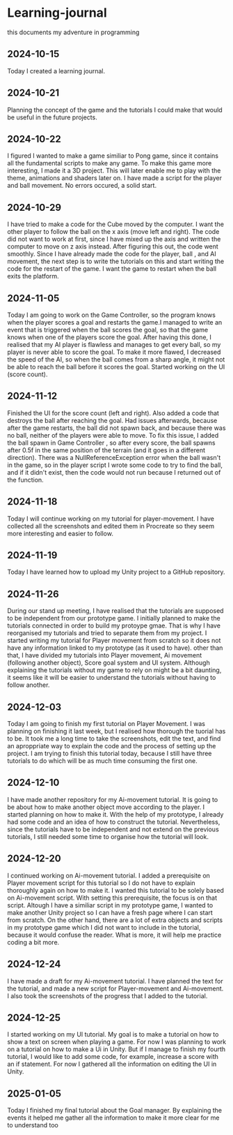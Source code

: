 # Learning-journal
this documents my adventure in programming

## 2024-10-15

Today I created a learning journal.

## 2024-10-21

Planning the concept of the game and the tutorials I could make that would be useful in the future projects.

## 2024-10-22

I figured I wanted to make a game similiar to Pong game, since it contains all the fundamental scripts to make any game. To make this game more interesting, I made it a 3D project. This will later enable me to play with the theme, animations and shaders later on. I have made a script for the player and ball movement. No errors occured, a solid start.

## 2024-10-29

I have tried to make a code for the Cube moved by the computer. I want the other player to follow the ball on the x axis (move left and right). The code did not want to work at first, since I have mixed up the axis and written the computer to move on z axis instead. After figuring this out, the code went smoothly. Since I have already made the code for the player, ball , and AI movement, the next step is to write the tutorials on this and start writing the code for the restart of the game. I want the game to restart when the ball exits the platform.

## 2024-11-05 

Today I am going to work on the Game Controller, so the program knows when the player scores a goal and restarts the game.I managed to write an event that is triggered when the ball scores the goal, so that the game knows when one of the players score the goal. After having this done, I realised that my AI player is flawless and manages to get every ball, so my player is never able to score the goal. To make it more flawed, I decreased the speed of the AI, so when the ball comes from a sharp angle, it might not be able to reach the ball before it scores the goal. Started working on the UI (score count).

## 2024-11-12

Finished the UI for the score count (left and right). Also added a code that destroys the ball after reaching the goal. Had issues afterwards, because after the game restarts, the ball did not spawn back, and because there was no ball, neither of the players were able to move.
To fix this issue, I added  the ball spawn in Game Controller , so after every score, the ball spawns after 0.5f in the same position of the terrain (and it goes in a different direction). There was a NullReferenceException error when the ball wasn't in the game, so in the player script I wrote some code to try to find the ball, and if it didn't exist, then the code would not run because I returned out of the function.

## 2024-11-18

Today I will continue working on my tutorial for player-movement. I have collected all the screenshots and edited them in Procreate so they seem more interesting and easier to follow.

## 2024-11-19

Today I have learned how to upload my Unity project to a GitHub repository.

## 2024-11-26

During our stand up meeting, I have realised that the tutorials are supposed to be independent from our prototype game. I initially planned to make the tutorials connected in order to build my protoype gmae. That is why I have reorganised my tutorials and tried to separate them from my project. I started writing my tutorial for Player movement from scratch so it does not have any information linked to my prototype (as it used to have). other than that, I have divided my tutorials into Player movement, Ai movement (following another object), Score goal system and UI system. Although explaining the tutorials without my game to rely on might be a bit daunting, it seems like it will be easier to understand the tutorials without having to follow another.

## 2024-12-03
Today I am going to finish my first tutorial on Player Movement. I was planning on finishing it last week, but I realised how thorough the tuorial has to be. It took me a long time to take the screenshots, edit the text, and find an aproppriate way to explain the code and the process of setting up the project. I am trying to finish this tutorial today, because I still have three tutorials to do which will be as much time consuming the first one.

## 2024-12-10
I have made another repository for my Ai-movement tutorial. It is going to be about how to make another object move according to the player. I started planning on how to make it. With the help of my prototype, I already had some code and an idea of how to construct the tutorial. Nevertheless, since the tutorials have to be independent and not extend  on the previous tutorials, I still needed some time to organise how the tutorial will look.

## 2024-12-20
I continued working on Ai-movement tutorial. I added a prerequisite on Player movement script for this tutorial so I do not have to explain thoroughly again on how to make it. I wanted this tutorial to be solely based on Ai-movement script. With setting this prerequisite, the focus is on that script. Altough I have a similiar script in my prototype game, I wanted to make another Unity project so I can have a fresh page where I can start from scratch. On the other hand, there are a lot of extra objects and scripts in my prototype game which I did not want to include in the tutorial, because it would confuse the reader. What is more, it will help me practice coding a bit more.

## 2024-12-24
I have made a draft for my Ai-movement tutorial. I have planned the text for the tutorial, and made a new script for Player-movement and Ai-movement. I also took the screenshots of the progress that I added to the tutorial.

## 2024-12-25
I started working on my UI tutorial. My goal is to make a tutorial on how to show a text on screen when playing a game. For now I was planning to work on a tutorial on how to make a Ui in Unity. But if I manage to finish my fourth tutorial, I would like to add some code, for example, increase a score with an if statement. For now I gathered all the information on editing the UI in Unity.

## 2025-01-05
Today I finished my final tutorial about the Goal manager. By explaining the events it helped me gather all the information to make it more clear for me to understand too

